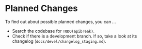 <!-- SPDX-FileCopyrightText: 2023 geisserml <geisserml@gmail.com> -->
<!-- SPDX-License-Identifier: CC-BY-4.0 -->

<!-- TODO remove planned_changes.md and merge content into some other file -->

# Planned Changes

To find out about possible planned changes, you can ...
* Search the codebase for `TODO(apibreak)`.
* Check if there is a development branch. If so, take a look at its changelog (`docs/devel/changelog_staging.md`).
